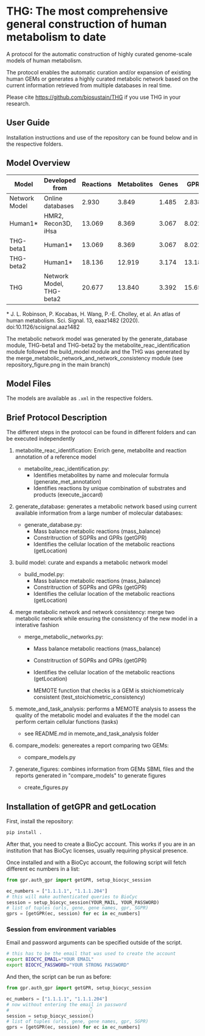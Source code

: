 # THG: The most comprehensive general construction of human metabolism to date

A protocol for the automatic construction of highly curated genome-scale models of human metabolism.

The protocol enables the automatic curation and/or expansion of existing human GEMs or generates a highly curated metabolic network based on the current information retrieved from multiple databases in real time. 

Please cite https://github.com/biosustain/THG if you use THG in your research. 

## User Guide 

Installation instructions and use of the repository can be found below and in the respective folders.

## Model Overview


| Model | Developed from | Reactions | Metabolites | Genes | GPRs | Compartments |
| ------------- | ------------- | ------------- |------------- | ------------- |------------- | ------------- |
| Network Model | Online databases | 2.930 | 3.849| 1.485 | 2.838 | 9 |
| Human1&ast; | HMR2, Recon3D, iHsa  | 13.069 | 8.369| 3.067 | 8.022 | 9 |
| THG-beta1 | Human1&ast;  | 13.069 | 8.369| 3.067 | 8.022 | 9 |
| THG-beta2 | Human1&ast;  | 18.136 | 12.919 | 3.174 | 13.188 | 9 |
| THG | Network Model, THG-beta2   | 20.677 | 13.840 | 3.392 | 15.651 | 9 |

&ast; J. L. Robinson, P. Kocabas, H. Wang, P.-E. Cholley, et al. An atlas of human metabolism. Sci. Signal. 13, eaaz1482 (2020). doi:10.1126/scisignal.aaz1482

The metabolic network model was generated by the generate_database module, THG-beta1 and THG-beta2 by the metabolite_reac_identification module followed the build_model module and the THG was generated by the merge_metabolic_network_and_network_consistency module (see repository_figure.png in the main branch)

## Model Files

The models are available as ```.xml``` in the respective folders. 

## Brief Protocol Description

The different steps in the protocol can be found in different folders and can be executed independently


1. metabolite_reac_identification: Enrich gene, metabolite and reaction annotation of a reference model
	- metabolite_reac_identification.py: 
		- Identifies metabolites by name and molecular formula (generate_met_annotation)
		- Identifies reactions by unique combination of substrates and products (execute_jaccard)

2. generate_database: generates a metabolic network based using current available information from a large number of molecular databases:
	- generate_database.py:
		- Mass balance metabolic reactions (mass_balance)
		- Constritruction of SGPRs and GPRs (getGPR)
		- Identifies the cellular location of the metabolic reactions (getLocation)

3. build model: curate and expands a metabolic network model
	- build_model.py:
		- Mass balance metabolic reactions (mass_balance)
		- Constritruction of SGPRs and GPRs (getGPR)
		- Identifies the cellular location of the metabolic reactions (getLocation)

4. merge metabolic network and network consistency: merge two metabolic network while ensuring the consistency of the new model in a interative fashion
	- merge_metabolic_networks.py:
		- Mass balance metabolic reactions (mass_balance)
		- Constritruction of SGPRs and GPRs (getGPR)
		- Identifies the cellular location of the metabolic reactions (getLocation)

		- MEMOTE function that checks is a GEM is stoichiometricaly consistent (test_stoichiometric_consistency)

5. memote_and_task_analysis: performs a MEMOTE analysis to assess the quality of the metabolic model and evaluates if the the model can perform certain cellular functions (tasks)
	- see README.md in memote_and_task_analysis folder

6. compare_models: genereates a report comparing two GEMs:
	- compare_models.py

7. generate_figures: combines information from GEMs SBML files and the reports generated in "compare_models" to generate figures
	- create_figures.py

## Installation of getGPR and getLocation

First, install the repository:

```bash
pip install .
```

After that, you need to create a BioCyc account. This works if you are in an institution that has BioCyc licenses, usually requiring physical presence.

Once installed and with a BioCyc account, the following script will fetch different ec numbers in a list:

```python
from gpr.auth_gpr import getGPR, setup_biocyc_session

ec_numbers = ["1.1.1.1", "1.1.1.204"]
# this will make authenticated queries to BioCyc
session = setup_biocyc_session(YOUR_MAIL, YOUR_PASSWORD)
# list of tuples (urls, gene, gene names, gpr, SGPR)
gprs = [getGPR(ec, session) for ec in ec_numbers]
```

### Session from environment variables

Email and password arguments can be specified outside of the script.

```bash
# this has to be the email that was used to create the account
export BIOCYC_EMAIL="YOUR EMAIL"
export BIOCYC_PASSWORD="YOUR STRONG PASSWORD"
```

And then, the script can be run as before:

```python
from gpr.auth_gpr import getGPR, setup_biocyc_session

ec_numbers = ["1.1.1.1", "1.1.1.204"]
# now without entering the email in password
#                             👇
session = setup_biocyc_session()
# list of tuples (urls, gene, gene names, gpr, SGPR)
gprs = [getGPR(ec, session) for ec in ec_numbers]
```
